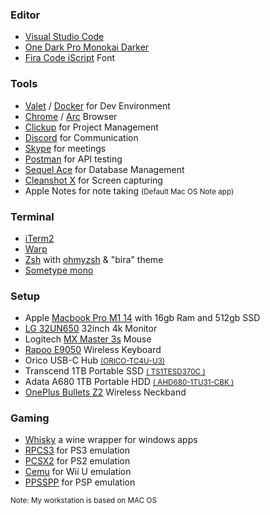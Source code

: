 ### Editor 
+ <a class="hover:opacity-50" href="https://code.visualstudio.com/" target="_blank">Visual Studio Code</a>
+ <a class="hover:opacity-50" href="https://marketplace.visualstudio.com/items?itemName=eserozvataf.one-dark-pro-monokai-darker" target="_blank">One Dark Pro Monokai Darker</a>
+ <a class="hover:opacity-50" href="https://github.com/kencrocken/FiraCodeiScript" target="_blank">Fira Code iScript</a> Font 

### Tools
+ <a class="hover:opacity-50" href="https://github.com/laravel/valet" target="_blank">Valet</a> / <a class="hover:opacity-50" href="https://www.docker.com/" target="_blank">Docker</a> for Dev Environment
+ <a class="hover:opacity-50" href="https://google.com/chrome/" target="_blank" title="Google Chrome">Chrome</a> / <a class="hover:opacity-50" href="https://arc.net/" target="_blank" title="Arc">Arc</a> Browser
+ <a class="hover:opacity-50" href="https://clickup.com/" target="_blank" title="Clickup">Clickup</a> for Project Management
+ <a class="hover:opacity-50" href="https://discord.com/" target="_blank" title="Discord">Discord</a> for Communication
+ <a class="hover:opacity-50" href="https://www.skype.com/en/" target="_blank" title="Skype">Skype</a> for meetings
+ <a class="hover:opacity-50" href="https://www.postman.com/" target="_blank" title="Postman">Postman</a> for API testing
+ <a class="hover:opacity-50" href="https://sequel-ace.com/" target="_blank" title="Sequel Ace">Sequel Ace</a> for Database Management
+ <a class="hover:opacity-50" href="https://cleanshot.com/" target="_blank" title="Screenshot Tool">Cleanshot X</a> for Screen capturing
+ Apple Notes for note taking <small>(Default Mac OS Note app)</small>

### Terminal
+ <a class="hover:opacity-50" href="https://iterm2.com/" target="_blank" title="iTerm2">iTerm2</a>
+ <a class="hover:opacity-50" href="https://www.warp.dev/" target="_blank" title="Warp">Warp</a> 
+ <a class="hover:opacity-50" href="https://github.com/ohmyzsh/ohmyzsh/wiki/Installing-ZSH" target="_blank" title="Zsh">Zsh</a> with <a class="hover:opacity-50" href="https://ohmyz.sh/" target="_blank" title="ohmyzsh">ohmyzsh</a> & "bira" theme
+ <a class="hover:opacity-50" href="https://fonts.google.com/specimen/Sometype+Mono" target="_blank" title="Monospace Font">Sometype mono</a> 

### Setup
+ Apple <a class="hover:opacity-50" href="https://www.amazon.com/Apple-MacBook-14-inch-8%E2%80%91core-14%E2%80%91core/dp/B09JQSLL92?th=1" target="_blank" title="Primary Work Laptop">Macbook Pro M1 14</a> with 16gb Ram and 512gb SSD
+ <a class="hover:opacity-50" href="https://www.amazon.com/LG-32UN650-W-Compatibility-Borderless-Adjustable/dp/B08FQ42MN1/" target="_blank" title="4k Monitor">LG 32UN650</a>  32inch 4k Monitor
+ Logitech <a class="hover:opacity-50" href="https://www.amazon.com/Logitech-Master-Performance-Ultra-Fast-Scrolling/dp/B0BS9VVQPD/" target="_blank" title="Wireless Mouse">MX Master 3s</a> Mouse
+ <a class="hover:opacity-50" href="https://www.amazon.in/Rapoo-Rechargeable-Bluetooth-Multi-Device-Smartphone/dp/B0C71DDZMB " target="_blank" title="Wireless Keyboard">Rapoo E9050</a> Wireless Keyboard
+ Orico USB-C Hub <small><a class="hover:opacity-50" href="https://www.orico.cc/us/product/detail/3334.html" target="_blank" title="USB C HUB">(ORICO-TC4U-U3)</a></small>
+ Transcend 1TB Portable SSD <small><a class="hover:opacity-50" href="https://www.amazon.com/Transcend-Type-C-ESD370C-Portable-TS1TESD370C/dp/B08P9MSSZP" target="_blank" title="1TB SSD">( TS1TESD370C )</a></small> 
+ Adata A680 1TB Portable HDD <small><a class="hover:opacity-50" href="https://www.amazon.com/ADATA-Military-Grade-Shock-Proof-External-AHD680-1TU31-CBK/dp/B07KK2RGHY/" target="_blank" title="1TB HDD">( AHD680-1TU31-CBK )</a></small> 
+ <a class="hover:opacity-50" href="https://www.oneplus.com/ae/oneplus-bullets-wireless-z2" target="_blank" title="Primary headphone and Mic for calling">OnePlus Bullets Z2</a> Wireless Neckband

### Gaming 
+ <a class="hover:opacity-50" href="https://getwhisky.app/" target="_blank" title="Gaming Emulator">Whisky</a> a wine wrapper for windows apps
+ <a class="hover:opacity-50" href="https://rpcs3.net/" target="_blank" title="Gaming Emulator">RPCS3</a> for PS3 emulation
+ <a class="hover:opacity-50" href="https://pcsx2.net/" target="_blank" title="Gaming Emulator">PCSX2</a> for PS2 emulation
+ <a class="hover:opacity-50" href="https://cemu.info/" target="_blank" title="Gaming Emulator">Cemu</a> for Wii U emulation
+ <a class="hover:opacity-50" href="https://www.ppsspp.org/" target="_blank" title="Gaming Emulator">PPSSPP</a> for PSP emulation


<small>Note: My workstation is based on MAC OS</small>